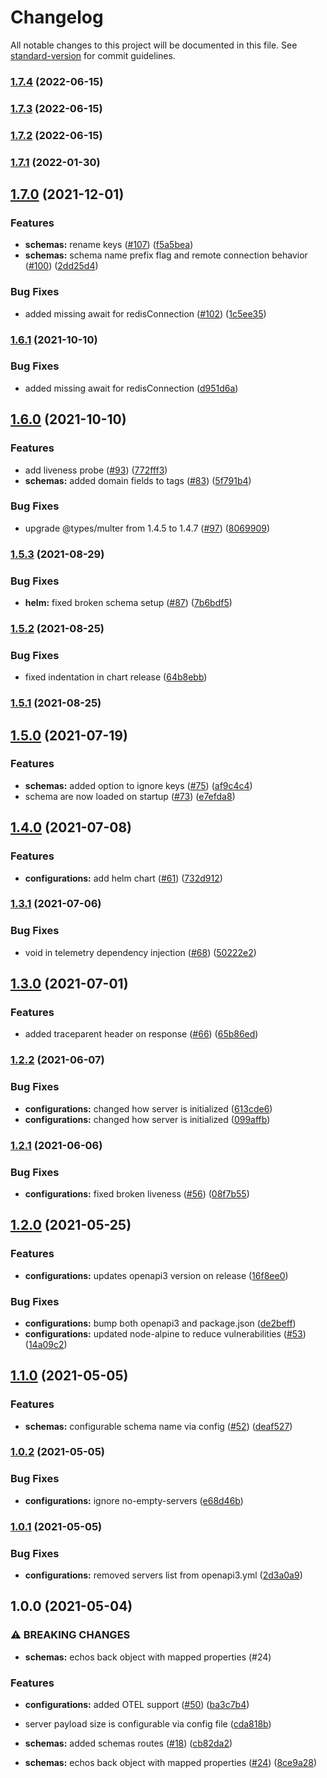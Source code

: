 # Changelog

All notable changes to this project will be documented in this file. See [standard-version](https://github.com/conventional-changelog/standard-version) for commit guidelines.

### [1.7.4](https://github.com/mapcolonies/external-to-osm-tag-mapping/compare/v1.7.3...v1.7.4) (2022-06-15)

### [1.7.3](https://github.com/mapcolonies/external-to-osm-tag-mapping/compare/v1.7.2...v1.7.3) (2022-06-15)

### [1.7.2](https://github.com/mapcolonies/external-to-osm-tag-mapping/compare/v1.7.1...v1.7.2) (2022-06-15)

### [1.7.1](https://github.com/mapcolonies/external-to-osm-tag-mapping/compare/v1.7.0...v1.7.1) (2022-01-30)

## [1.7.0](https://github.com/mapcolonies/external-to-osm-tag-mapping/compare/v1.6.1...v1.7.0) (2021-12-01)


### Features

* **schemas:** rename keys ([#107](https://github.com/mapcolonies/external-to-osm-tag-mapping/issues/107)) ([f5a5bea](https://github.com/mapcolonies/external-to-osm-tag-mapping/commit/f5a5bea2fc2cf82991bdbea56c6f1cbae8a4308c))
* **schemas:** schema name prefix flag and remote connection behavior ([#100](https://github.com/mapcolonies/external-to-osm-tag-mapping/issues/100)) ([2dd25d4](https://github.com/mapcolonies/external-to-osm-tag-mapping/commit/2dd25d43b75ab911a4e47237be17bccfc3cbc3e2))


### Bug Fixes

* added missing await for redisConnection ([#102](https://github.com/mapcolonies/external-to-osm-tag-mapping/issues/102)) ([1c5ee35](https://github.com/mapcolonies/external-to-osm-tag-mapping/commit/1c5ee35cac4e3a805dafee0b68c955d493534293))

### [1.6.1](https://github.com/mapcolonies/external-to-osm-tag-mapping/compare/v1.6.0...v1.6.1) (2021-10-10)


### Bug Fixes

* added missing await for redisConnection ([d951d6a](https://github.com/mapcolonies/external-to-osm-tag-mapping/commit/d951d6a4318e6f458b2cd60406292d4d7133b4ad))

## [1.6.0](https://github.com/mapcolonies/external-to-osm-tag-mapping/compare/v1.5.3...v1.6.0) (2021-10-10)


### Features

* add liveness probe ([#93](https://github.com/mapcolonies/external-to-osm-tag-mapping/issues/93)) ([772fff3](https://github.com/mapcolonies/external-to-osm-tag-mapping/commit/772fff328934e536722944e111a569da278a7193))
* **schemas:** added domain fields to tags ([#83](https://github.com/mapcolonies/external-to-osm-tag-mapping/issues/83)) ([5f791b4](https://github.com/mapcolonies/external-to-osm-tag-mapping/commit/5f791b4d34ec48fb3a0890c3bd48f0f3efd39ffe))


### Bug Fixes

* upgrade @types/multer from 1.4.5 to 1.4.7 ([#97](https://github.com/mapcolonies/external-to-osm-tag-mapping/issues/97)) ([8069909](https://github.com/mapcolonies/external-to-osm-tag-mapping/commit/806990961de000bc4d12aef99bf646e88139d769))

### [1.5.3](https://github.com/mapcolonies/external-to-osm-tag-mapping/compare/v1.5.2...v1.5.3) (2021-08-29)


### Bug Fixes

* **helm:** fixed broken schema setup ([#87](https://github.com/mapcolonies/external-to-osm-tag-mapping/issues/87)) ([7b6bdf5](https://github.com/mapcolonies/external-to-osm-tag-mapping/commit/7b6bdf553d75456aaf8c9e1d1d6d9f09c71f44a1))

### [1.5.2](https://github.com/mapcolonies/external-to-osm-tag-mapping/compare/v1.5.1...v1.5.2) (2021-08-25)


### Bug Fixes

* fixed indentation in chart release ([64b8ebb](https://github.com/mapcolonies/external-to-osm-tag-mapping/commit/64b8ebbe1a20de2cd4f39ff66c658dc62004a216))

### [1.5.1](https://github.com/mapcolonies/external-to-osm-tag-mapping/compare/v1.5.0...v1.5.1) (2021-08-25)

## [1.5.0](https://github.com/mapcolonies/external-to-osm-tag-mapping/compare/v1.4.0...v1.5.0) (2021-07-19)


### Features

* **schemas:** added option to ignore keys ([#75](https://github.com/mapcolonies/external-to-osm-tag-mapping/issues/75)) ([af9c4c4](https://github.com/mapcolonies/external-to-osm-tag-mapping/commit/af9c4c4e2cbff78be45ffa4be420b10121ec5223))
* schema are now loaded on startup ([#73](https://github.com/mapcolonies/external-to-osm-tag-mapping/issues/73)) ([e7efda8](https://github.com/mapcolonies/external-to-osm-tag-mapping/commit/e7efda8d7a3255e28ad7e50da836eacb3f5017c8))

## [1.4.0](https://github.com/mapcolonies/external-to-osm-tag-mapping/compare/v1.3.1...v1.4.0) (2021-07-08)


### Features

* **configurations:** add helm chart ([#61](https://github.com/mapcolonies/external-to-osm-tag-mapping/issues/61)) ([732d912](https://github.com/mapcolonies/external-to-osm-tag-mapping/commit/732d912ff8a5e8e926fa2fa2beafe5e042cb0ad4))

### [1.3.1](https://github.com/mapcolonies/external-to-osm-tag-mapping/compare/v1.3.0...v1.3.1) (2021-07-06)


### Bug Fixes

* void in telemetry dependency injection ([#68](https://github.com/mapcolonies/external-to-osm-tag-mapping/issues/68)) ([50222e2](https://github.com/mapcolonies/external-to-osm-tag-mapping/commit/50222e2c7153c3d24d403aad3cf3fdcd785268a4))

## [1.3.0](https://github.com/mapcolonies/external-to-osm-tag-mapping/compare/v1.2.2...v1.3.0) (2021-07-01)


### Features

* added traceparent header on response ([#66](https://github.com/mapcolonies/external-to-osm-tag-mapping/issues/66)) ([65b86ed](https://github.com/mapcolonies/external-to-osm-tag-mapping/commit/65b86edc89d3f8652c08f2f3bb76fd3f492a4461))

### [1.2.2](https://github.com/mapcolonies/external-to-osm-tag-mapping/compare/v1.2.1...v1.2.2) (2021-06-07)


### Bug Fixes

* **configurations:** changed how server is initialized ([613cde6](https://github.com/mapcolonies/external-to-osm-tag-mapping/commit/613cde62993fb5b10ceae41cb1b2bb1c0ce4c0d5))
* **configurations:** changed how server is initialized ([099affb](https://github.com/mapcolonies/external-to-osm-tag-mapping/commit/099affb456e7fbf60d934b9df718a0bfe33568ed))

### [1.2.1](https://github.com/mapcolonies/external-to-osm-tag-mapping/compare/v1.2.0...v1.2.1) (2021-06-06)


### Bug Fixes

* **configurations:** fixed broken liveness ([#56](https://github.com/mapcolonies/external-to-osm-tag-mapping/issues/56)) ([08f7b55](https://github.com/mapcolonies/external-to-osm-tag-mapping/commit/08f7b550f198ab873de690d3ded35d606d5b4194))

## [1.2.0](https://github.com/mapcolonies/external-to-osm-tag-mapping/compare/v1.1.0...v1.2.0) (2021-05-25)


### Features

* **configurations:** updates openapi3 version on release ([16f8ee0](https://github.com/mapcolonies/external-to-osm-tag-mapping/commit/16f8ee07e29363e10c172b5ff2ec1001018a8d5a))


### Bug Fixes

* **configurations:** bump both openapi3 and package.json ([de2beff](https://github.com/mapcolonies/external-to-osm-tag-mapping/commit/de2befff37608a228209281ee9068633a9f8e62b))
* **configurations:** updated node-alpine to reduce vulnerabilities ([#53](https://github.com/mapcolonies/external-to-osm-tag-mapping/issues/53)) ([14a09c2](https://github.com/mapcolonies/external-to-osm-tag-mapping/commit/14a09c224691b381cda74296e3170e7221e8e3e2))

## [1.1.0](https://github.com/mapcolonies/external-to-osm-tag-mapping/compare/v1.0.2...v1.1.0) (2021-05-05)


### Features

* **schemas:** configurable schema name via config ([#52](https://github.com/mapcolonies/external-to-osm-tag-mapping/issues/52)) ([deaf527](https://github.com/mapcolonies/external-to-osm-tag-mapping/commit/deaf527a3a26d444491bd38329f18d7390f4a04d))

### [1.0.2](https://github.com/mapcolonies/external-to-osm-tag-mapping/compare/v1.0.1...v1.0.2) (2021-05-05)


### Bug Fixes

* **configurations:** ignore no-empty-servers ([e68d46b](https://github.com/mapcolonies/external-to-osm-tag-mapping/commit/e68d46b78438ad8f8ca7a3a1457b1b84ecbadaba))

### [1.0.1](https://github.com/mapcolonies/external-to-osm-tag-mapping/compare/v1.0.0...v1.0.1) (2021-05-05)


### Bug Fixes

* **configurations:** removed servers list from openapi3.yml ([2d3a0a9](https://github.com/mapcolonies/external-to-osm-tag-mapping/commit/2d3a0a9aa1bd96eb5eb09286faf4868ad9f29dc1))

## 1.0.0 (2021-05-04)


### ⚠ BREAKING CHANGES

* **schemas:** echos back object with mapped properties (#24)

### Features

* **configurations:** added OTEL support ([#50](https://github.com/mapcolonies/external-to-osm-tag-mapping/issues/50)) ([ba3c7b4](https://github.com/mapcolonies/external-to-osm-tag-mapping/commit/ba3c7b41644ef769f33e07651e432932884be371))
* server payload size is configurable via config file ([cda818b](https://github.com/mapcolonies/external-to-osm-tag-mapping/commit/cda818be4f14eacee90171e52a90bb813837376f))
* **schemas:**  added schemas routes ([#18](https://github.com/mapcolonies/external-to-osm-tag-mapping/issues/18)) ([cb82da2](https://github.com/mapcolonies/external-to-osm-tag-mapping/commit/cb82da2af7404ddc8dbefd5b71b689589db84b50))


* **schemas:** echos back object with mapped properties ([#24](https://github.com/mapcolonies/external-to-osm-tag-mapping/issues/24)) ([8ce9a28](https://github.com/mapcolonies/external-to-osm-tag-mapping/commit/8ce9a28d18c20f868e3baabfeec9dc556f09302c))
